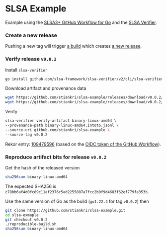 # SLSA Example

Example using the [SLSA3+ GitHub Workflow for Go](https://github.com/slsa-framework/slsa-github-generator/blob/main/internal/builders/go/README.md) and the [SLSA Verifier](https://github.com/slsa-framework/slsa-verifier).

### Create a new release
Pushing a new tag will trigger [a build](https://github.com/stiankri/slsa-example/actions) which creates [a new release](https://github.com/stiankri/slsa-example/releases).

### Verify release `v0.0.2`
Install `slsa-verifier`
```sh
go install github.com/slsa-framework/slsa-verifier/v2/cli/slsa-verifier@v2.5.1
```

Download artifact and provenance data
```sh
wget https://github.com/stiankri/slsa-example/releases/download/v0.0.2/binary-linux-amd64
wget https://github.com/stiankri/slsa-example/releases/download/v0.0.2/binary-linux-amd64.intoto.jsonl
```

Verify
```sh
slsa-verifier verify-artifact binary-linux-amd64 \
--provenance-path binary-linux-amd64.intoto.jsonl \
--source-uri github.com/stiankri/slsa-example \
--source-tag v0.0.2
```

Rekor entry: [109479596](https://search.sigstore.dev/?logIndex=109479596) (based on the [OIDC token of the GitHub Workflow](https://docs.github.com/en/actions/deployment/security-hardening-your-deployments/about-security-hardening-with-openid-connect#understanding-the-oidc-token)).

### Reproduce artifact bits for release `v0.0.2`
Get the hash of the released version
```sh
sha256sum binary-linux-amd64
```
The expected SHA256 is `c78bb6af4d0fc89c11af2376c5ad2255807a7fcc2b0f9d4683f62ef779fa353b`.

Use the same version of Go as the build (`go1.22.4` for tag `v0.0.2`) then
```sh
git clone https://github.com/stiankri/slsa-example.git
cd slsa-exmaple
git checkout v0.0.2
./reproducible-build.sh
sha256sum binary-linux-amd64
```
